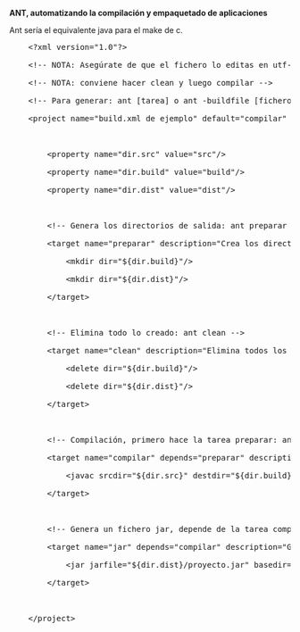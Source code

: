 <p>
	<strong>ANT, automatizando la compilaci&oacute;n y empaquetado de aplicaciones</strong></p>
<p>
	Ant ser&iacute;a el equivalente java para el make de c.</p>
<p>
<pre class='brush: js'>
	&lt;?xml version=&quot;1.0&quot;?&gt;<br />
	&lt;!-- NOTA: Aseg&uacute;rate de que el fichero lo editas en utf-8 --&gt;<br />
	&lt;!-- NOTA: conviene hacer clean y luego compilar --&gt;<br />
	&lt;!-- Para generar: ant [tarea] o ant -buildfile [fichero.xml] [tarea] --&gt;<br />
	&lt;project name=&quot;build.xml de ejemplo&quot; default=&quot;compilar&quot; basedir=&quot;.&quot;&gt;<br />
	&nbsp;<br />
	&nbsp;&nbsp; &nbsp;&lt;property name=&quot;dir.src&quot; value=&quot;src&quot;/&gt;<br />
	&nbsp;&nbsp; &nbsp;&lt;property name=&quot;dir.build&quot; value=&quot;build&quot;/&gt;<br />
	&nbsp;&nbsp; &nbsp;&lt;property name=&quot;dir.dist&quot; value=&quot;dist&quot;/&gt;<br />
	&nbsp;<br />
	&nbsp;&nbsp; &nbsp;&lt;!-- Genera los directorios de salida: ant preparar --&gt;<br />
	&nbsp;&nbsp; &nbsp;&lt;target name=&quot;preparar&quot; description=&quot;Crea los directorios&quot;&gt;<br />
	&nbsp;&nbsp; &nbsp;&nbsp;&nbsp; &nbsp;&lt;mkdir dir=&quot;${dir.build}&quot;/&gt;<br />
	&nbsp;&nbsp; &nbsp;&nbsp;&nbsp; &nbsp;&lt;mkdir dir=&quot;${dir.dist}&quot;/&gt;<br />
	&nbsp;&nbsp; &nbsp;&lt;/target&gt;<br />
	&nbsp;<br />
	&nbsp;&nbsp; &nbsp;&lt;!-- Elimina todo lo creado: ant clean --&gt;<br />
	&nbsp;&nbsp; &nbsp;&lt;target name=&quot;clean&quot; description=&quot;Elimina todos los ficheros generados&quot;&gt;<br />
	&nbsp;&nbsp; &nbsp;&nbsp;&nbsp; &nbsp;&lt;delete dir=&quot;${dir.build}&quot;/&gt;<br />
	&nbsp;&nbsp; &nbsp;&nbsp;&nbsp; &nbsp;&lt;delete dir=&quot;${dir.dist}&quot;/&gt;<br />
	&nbsp;&nbsp; &nbsp;&lt;/target&gt;<br />
	&nbsp;<br />
	&nbsp;&nbsp; &nbsp;&lt;!-- Compilaci&oacute;n, primero hace la tarea preparar: ant compilar --&gt;<br />
	&nbsp;&nbsp; &nbsp;&lt;target name=&quot;compilar&quot; depends=&quot;preparar&quot; description=&quot;Compilar todo.&quot;&gt;<br />
	&nbsp;&nbsp; &nbsp;&nbsp;&nbsp; &nbsp;&lt;javac srcdir=&quot;${dir.src}&quot; destdir=&quot;${dir.build}&quot;/&gt;<br />
	&nbsp;&nbsp; &nbsp;&lt;/target&gt;<br />
	&nbsp;<br />
	&nbsp;&nbsp; &nbsp;&lt;!-- Genera un fichero jar, depende de la tarea compile: ant jar --&gt;<br />
	&nbsp;&nbsp; &nbsp;&lt;target name=&quot;jar&quot; depends=&quot;compilar&quot; description=&quot;Genera un fichero jar en el directorio &#39;dist&#39;.&quot;&gt;<br />
	&nbsp;&nbsp; &nbsp;&nbsp;&nbsp; &nbsp;&lt;jar jarfile=&quot;${dir.dist}/proyecto.jar&quot; basedir=&quot;${dir.build}&quot;/&gt;<br />
	&nbsp;&nbsp; &nbsp;&lt;/target&gt;<br />
	&nbsp;&nbsp; &nbsp;<br />
	&lt;/project&gt;
</pre>
</p>
